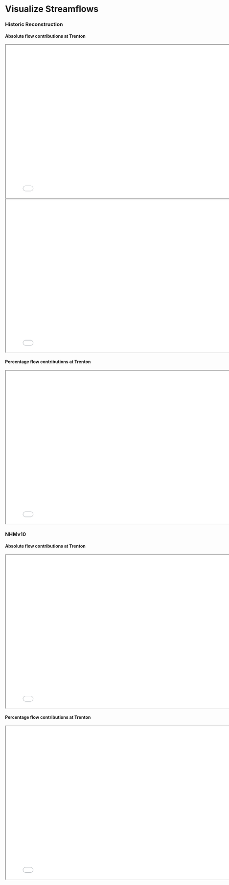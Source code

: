 # Visualize Streamflows

### Historic Reconstruction

#### Absolute flow contributions at Trenton

<iframe id="serviceFrameSend" src="../../images/obs_pub_streamflow_stack_absolute.html" height = "500" width = "800" title = "Absolute flow contributions at Trenton"></iframe>

<iframe id="serviceFrameSend" src="../../_images/obs_pub_streamflow_stack_absolute.html" height = "500" width = "800" title = "Absolute flow contributions at Trenton"></iframe>

#### Percentage flow contributions at Trenton

<iframe id="serviceFrameSend" src="../../images/obs_pub_streamflow_stack_percent.html" height = "500" width = "800" title = "Percentage flow contributions at Trenton"></iframe>


### NHMv10

#### Absolute flow contributions at Trenton
<iframe id="serviceFrameSend" src="../../images/nhmv10_streamflow_stack_absolute.html" height = "500" width = "800" title = "Absolute flow contributions at Trenton"></iframe>


#### Percentage flow contributions at Trenton
<iframe id="serviceFrameSend" src="../../images/nhmv10_streamflow_stack_percent.html" height = "500" width = "800" title = "Percentage flow contributions at Trenton"></iframe>
